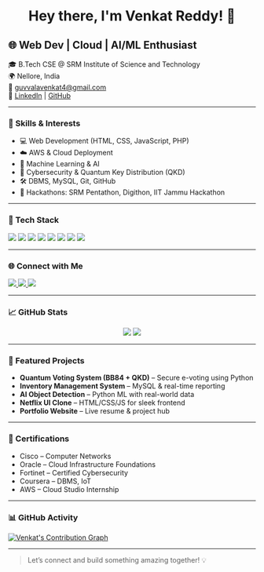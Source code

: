 <h1 align="center">Hey there, I'm Venkat Reddy! 👋</h1>

## 🌐 Web Dev | Cloud | AI/ML Enthusiast

🎓 B.Tech CSE @ SRM Institute of Science and Technology  
🌍 Nellore, India  
📧 [guvvalavenkat4@gmail.com](mailto:guvvalavenkat4@gmail.com)  
🔗 [LinkedIn](https://www.linkedin.com/in/guvvalavenkat-8180372a0) | [GitHub](https://github.com/guvvalavenkat)

---

### 🧠 Skills & Interests

- 💻 Web Development (HTML, CSS, JavaScript, PHP)
- ☁️ AWS & Cloud Deployment
- 🤖 Machine Learning & AI
- 🔐 Cybersecurity & Quantum Key Distribution (QKD)
- 🛠️ DBMS, MySQL, Git, GitHub
- 🧠 Hackathons: SRM Pentathon, Digithon, IIT Jammu Hackathon

---

### 🧰 Tech Stack

<p align="left">
  <img src="https://img.shields.io/badge/Python-3776AB?style=for-the-badge&logo=python&logoColor=white"/>
  <img src="https://img.shields.io/badge/HTML5-e34c26?style=for-the-badge&logo=html5&logoColor=white"/>
  <img src="https://img.shields.io/badge/CSS3-1572b6?style=for-the-badge&logo=css3&logoColor=white"/>
  <img src="https://img.shields.io/badge/JavaScript-f7df1e?style=for-the-badge&logo=javascript&logoColor=black"/>
  <img src="https://img.shields.io/badge/PHP-777bb4?style=for-the-badge&logo=php&logoColor=white"/>
  <img src="https://img.shields.io/badge/MySQL-00758f?style=for-the-badge&logo=mysql&logoColor=white"/>
  <img src="https://img.shields.io/badge/AWS-ff9900?style=for-the-badge&logo=amazonaws&logoColor=white"/>
  <img src="https://img.shields.io/badge/GitHub-181717?style=for-the-badge&logo=github&logoColor=white"/>
</p>

---

### 🌐 Connect with Me

<p>
  <a href="https://www.linkedin.com/in/guvvalavenkat-8180372a0">
    <img src="https://img.shields.io/badge/LinkedIn-blue?style=for-the-badge&logo=linkedin&logoColor=white"/>
  </a>
  <a href="mailto:guvvalavenkat4@gmail.com">
    <img src="https://img.shields.io/badge/Gmail-D14836?style=for-the-badge&logo=gmail&logoColor=white"/>
  </a>
  <a href="https://github.com/guvvalavenkat">
    <img src="https://img.shields.io/badge/GitHub-100000?style=for-the-badge&logo=github&logoColor=white"/>
  </a>
</p>

---

### 📈 GitHub Stats

<p align="center">
  <img src="https://github-readme-stats.vercel.app/api?username=guvvalavenkat&show_icons=true&theme=tokyonight"/>
  <img src="https://github-readme-stats.vercel.app/api/top-langs/?username=guvvalavenkat&layout=compact&theme=tokyonight"/>
</p>

---

### 🚀 Featured Projects

- **Quantum Voting System (BB84 + QKD)** – Secure e-voting using Python  
- **Inventory Management System** – MySQL & real-time reporting  
- **AI Object Detection** – Python ML with real-world data  
- **Netflix UI Clone** – HTML/CSS/JS for sleek frontend  
- **Portfolio Website** – Live resume & project hub

---

### 📜 Certifications

- Cisco – Computer Networks  
- Oracle – Cloud Infrastructure Foundations  
- Fortinet – Certified Cybersecurity  
- Coursera – DBMS, IoT  
- AWS – Cloud Studio Internship  

---

### 📊 GitHub Activity

[![Venkat's Contribution Graph](https://github-readme-activity-graph.cyclic.app/graph?username=guvvalavenkat&theme=react-dark)](https://github.com/ashutosh00710/github-readme-activity-graph)

---

> Let’s connect and build something amazing together! 💡
